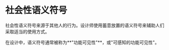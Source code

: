 # 社会性语义符号

社会性语义符号来源于其他人的行为。设计师使用蓄意放置的语义符号来辅助人们采取适当的使用方式。

在设计中，语义符号通常被称为**"功能可见性"**，或"可感知的功能可见性"。

